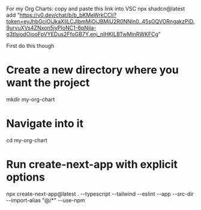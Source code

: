 For my Org Charts: copy and paste this link into VSC npx shadcn@latest add "https://v0.dev/chat/b/b_bKMeWrkCCli?token=eyJhbGciOiJkaXIiLCJlbmMiOiJBMjU2R0NNIn0..45sGQVORngakzPiD.9urvuXVs4ZNxon5jyPIoNC1-6pNjla-q3tlsiodOiooFpVYEDus2FfoGB7Y.enj_nIHKILBTwMinRWKFCg"

First do this though
# Create a new directory where you want the project
mkdir my-org-chart

# Navigate into it
cd my-org-chart

# Run create-next-app with explicit options
npx create-next-app@latest . --typescript --tailwind --eslint --app --src-dir --import-alias "@/*" --use-npm
